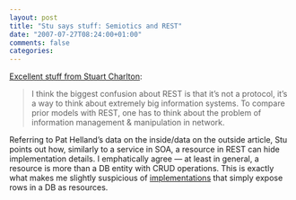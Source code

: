 ```yaml
---
layout: post
title: "Stu says stuff: Semiotics and REST"
date: "2007-07-27T08:24:00+01:00"
comments: false
categories: 
---
```


<p><a href="http://www.stucharlton.com/blog/archives/000154.html">Excellent stuff from Stuart Charlton</a>:</p>

<blockquote>
<p>I think the biggest confusion about REST is that it&#8217;s not a protocol, it&#8217;s a way to think about extremely big information systems. To compare prior models with REST, one has to think about the problem of information management &#38; manipulation in network.</p>
</blockquote>

<p>Referring to Pat Helland&#8217;s data on the inside/data on the outside article, Stu points out how, similarly to a service in SOA, a resource in REST can hide implementation details. I emphatically agree &#8212; at least in general, a resource is more than a DB entity with CRUD operations. This is exactly what makes me slightly suspicious of <a href="http://astoria.mslivelabs.com/">implementations</a> that simply expose rows in a DB as resources.</p>


